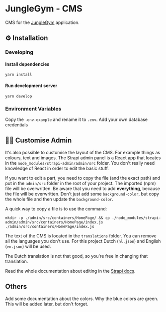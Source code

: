 # JungleGym - CMS

CMS for the [JungleGym](https://github.com/iSirThijs/jungle-gym) application.

## :gear: Installation

### Developing

#### Install dependencies

```
yarn install
```

#### Run development server

```
yarn develop
```

### Environment Variables

Copy the `.env.example` and rename it to `.env`. Add your own database credentials

## :artist: Customise Admin

It's also possible to customise the layout of the CMS. For example things as colours, text and images. The Strapi admin panel is a React app that locates in the `node_modules/strapi-admin/admin/src` folder. You don't really need knowledge of React in order to edit the basic stuff.

If you want to edit a part, you need to copy the file (and the exact path) and put in the `admin/src` folder in the root of your project. The imported (npm) file will be overwritten. Be aware that you need to add **everything**, because the file will be overwritten. Don't just add some `background-color`, but copy the whole file and then update the `background-color`.

A quick way to copy a file is to use the command:

```
mkdir -p ./admin/src/containers/HomePage/ && cp ./node_modules/strapi-admin/admin/src/containers/HomePage/index.js ./admin/src/containers/HomePage/index.js
```

The text of the CMS is located in the `translations` folder. You can remove all the languages you don't use. For this project Dutch (`nl.json`) and English (`en.json`) will be used.

The Dutch translation is not that good, so you're free in changing that translation.

Read the whole documentation about editing in the [Strapi docs](https://strapi.io/documentation/developer-docs/latest/guides/custom-admin.html).

## Others

Add some documentation about the colors. Why the blue colors are green. This will be added later, but don't forget.
